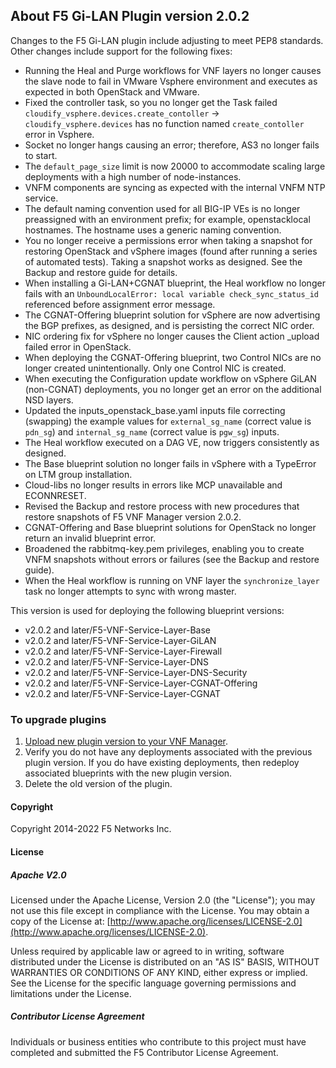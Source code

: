 
## About F5 Gi-LAN Plugin version 2.0.2

Changes to the F5 Gi-LAN plugin include adjusting to meet PEP8 standards. Other changes include support for the following fixes:  

  * Running the Heal and Purge workflows for VNF layers no longer causes the slave node to fail in VMware Vsphere environment and executes as expected in both OpenStack and VMware.
  * Fixed the controller task, so you no longer get the Task failed ``cloudify_vsphere.devices.create_contoller`` -> ``cloudify_vsphere.devices`` has no function named ``create_contoller`` error in Vsphere.
  * Socket no longer hangs causing an error; therefore, AS3 no longer fails to start.
  * The ``default_page_size`` limit is now 20000 to accommodate scaling large deployments with a high number of node-instances.
  * VNFM components are syncing as expected with the internal VNFM NTP service.
  * The default naming convention used for all BIG-IP VEs is no longer preassigned with an environment prefix; for example, openstacklocal hostnames. The hostname uses a generic naming convention.
  * You no longer receive a permissions error when taking a snapshot for restoring OpenStack and vSphere images (found after running a series of automated tests). Taking a snapshot works as designed. See the Backup and restore guide for details.
  * When installing a Gi-LAN+CGNAT blueprint, the Heal workflow no longer fails with an ``UnboundLocalError: local variable check_sync_status_id`` referenced before assignment error message.
  * The CGNAT-Offering blueprint solution for vSphere are now advertising the BGP prefixes, as designed, and is persisting the correct NIC order.
  * NIC ordering fix for vSphere no longer causes the Client action _upload failed error in OpenStack.
  * When deploying the CGNAT-Offering blueprint, two Control NICs are no longer created unintentionally. Only one Control NIC is created.
  * When executing the Configuration update workflow on vSphere GiLAN (non-CGNAT) deployments, you no longer get an error on the additional NSD layers.
  * Updated the inputs_openstack_base.yaml inputs file correcting (swapping) the example values for ``external_sg_name`` (correct value is ``pdn_sg``) and ``internal_sg_name`` (correct value is ``pgw_sg``) inputs.
  * The Heal workflow executed on a DAG VE, now triggers consistently as designed.
  * The Base blueprint solution no longer fails in vSphere with a TypeError on LTM group installation.
  * Cloud-libs no longer results in errors like MCP unavailable and ECONNRESET.
  * Revised the Backup and restore process with new procedures that restore snapshots of F5 VNF Manager version 2.0.2.
  * CGNAT-Offering and Base blueprint solutions for OpenStack no longer return an invalid blueprint error.
  * Broadened the rabbitmq-key.pem privileges, enabling you to create VNFM snapshots without errors or failures (see the Backup and restore guide).
  * When the Heal workflow is running on VNF layer the ``synchronize_layer`` task no longer attempts to sync with wrong master.

 
This version is used for deploying the following blueprint versions:

   - v2.0.2 and later/F5-VNF-Service-Layer-Base
   - v2.0.2 and later/F5-VNF-Service-Layer-GiLAN
   - v2.0.2 and later/F5-VNF-Service-Layer-Firewall
   - v2.0.2 and later/F5-VNF-Service-Layer-DNS
   - v2.0.2 and later/F5-VNF-Service-Layer-DNS-Security
   - v2.0.2 and later/F5-VNF-Service-Layer-CGNAT-Offering
   - v2.0.2 and later/F5-VNF-Service-Layer-CGNAT

### To upgrade plugins

1. [Upload new plugin version to your VNF Manager](https://github.com/F5Networks/f5-nfv-solutions/tree/master/supported/plugins#manually-upload-plugins-to-vnf-manager). 
2. Verify you do not have any deployments associated with the previous plugin version. If you do have existing deployments, 
then redeploy associated blueprints with the new plugin version.
3. Delete the old version of the plugin.

#### Copyright
Copyright 2014-2022 F5 Networks Inc.

#### License

##### Apache V2.0 
Licensed under the Apache License, Version 2.0 (the "License"); you may not use this file except in compliance with the License. You may obtain a copy of the License at: [http://www.apache.org/licenses/LICENSE-2.0](http://www.apache.org/licenses/LICENSE-2.0).

Unless required by applicable law or agreed to in writing, software distributed under the License is distributed on an "AS IS" BASIS, WITHOUT WARRANTIES OR CONDITIONS OF ANY KIND, either express or implied. See the License for the specific language governing permissions and limitations under the License.

##### Contributor License Agreement
Individuals or business entities who contribute to this project must have completed and submitted the F5 Contributor License Agreement.